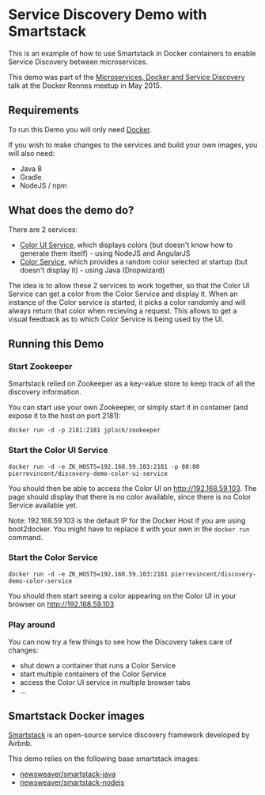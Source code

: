 # Service Discovery Demo with Smartstack

This is an example of how to use Smartstack in Docker containers to enable Service Discovery between microservices.

This demo was part of the [Microservices, Docker and Service Discovery](http://www.slideshare.net/PierreVincent3/microservices-docker-service-discovery-with-smartstack-english-version) talk at the Docker Rennes meetup in May 2015.

## Requirements

To run this Demo you will only need [Docker](http://www.docker.com).

If you wish to make changes to the services and build your own images, you will also need:

* Java 8
* Gradle
* NodeJS / npm

## What does the demo do?

There are 2 services:

* [Color UI Service](color-ui-service), which displays colors (but doesn't know how to generate them itself) - using NodeJS and AngularJS
* [Color Service](color-service), which provides a random color selected at startup (but doesn't display it) - using Java (Dropwizard)

The idea is to allow these 2 services to work together, so that the Color UI Service can get a color from the Color Service and display it. When an instance of the Color service is started, it picks a color randomly and will always return that color when recieving a request. This allows to get a visual feedback as to which Color Service is being used by the UI.

## Running this Demo

### Start Zookeeper

Smartstack relied on Zookeeper as a key-value store to keep track of all the discovery information.

You can start use your own Zookeeper, or simply start it in container (and expose it to the host on port 2181):

```
docker run -d -p 2181:2181 jplock/zookeeper
```

### Start the Color UI Service

```
docker run -d -e ZK_HOSTS=192.168.59.103:2181 -p 80:80 pierrevincent/discovery-demo-color-ui-service
```

You should then be able to access the Color UI on http://192.168.59.103. The page should display that there is no color available, since there is no Color Service available yet.

Note: 192.168.59.103 is the default IP for the Docker Host if you are using boot2docker. You might have to replace it with your own in the ```docker run``` command.

### Start the Color Service

```
docker run -d -e ZK_HOSTS=192.168.59.103:2181 pierrevincent/discovery-demo-color-service
```

You should then start seeing a color appearing on the Color UI in your browser on http://192.168.59.103

### Play around

You can now try a few things to see how the Discovery takes care of changes:

* shut down a container that runs a Color Service
* start multiple containers of the Color Service
* access the Color UI service in multiple browser tabs
* ...

## Smartstack Docker images

[Smartstack](http://nerds.airbnb.com/smartstack-service-discovery-cloud/) is an open-source service discovery framework developed by Airbnb.

This demo relies on the following base smartstack images:

* [newsweaver/smartstack-java](https://registry.hub.docker.com/u/newsweaver/smartstack-java)
* [newsweaver/smartstack-nodejs](https://registry.hub.docker.com/u/newsweaver/smartstack-nodejs)

